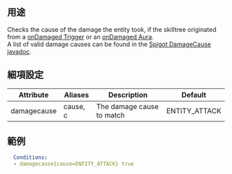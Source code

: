 ## 用途
Checks the cause of the damage the entity took, if the skilltree originated from a [onDamaged Trigger](/Skills/Triggers#ondamaged) or an [onDamaged Aura](/skills/mechanics/ondamaged).  
A list of valid damage causes can be found in the [Spigot DamageCause javadoc](https://hub.spigotmc.org/javadocs/spigot/org/bukkit/event/entity/EntityDamageEvent.DamageCause.html).


## 細項設定

| Attribute | Aliases   | Description   | Default   |
|-----------|-----------|----------------------------------------------------------------|---------------|
| damagecause | cause, c | The damage cause to match| ENTITY_ATTACK |


## 範例
```yaml
  Conditions:
  - damagecause{cause=ENTITY_ATTACK} true
```